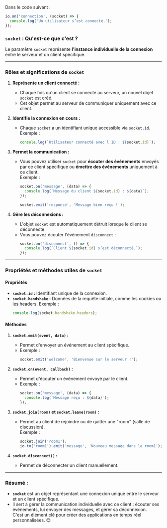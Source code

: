 Dans le code suivant :  
```javascript
io.on('connection', (socket) => {
  console.log('Un utilisateur s’est connecté.');
});
```

### **`socket` : Qu'est-ce que c'est ?**

Le paramètre `socket` représente **l'instance individuelle de la connexion** entre le serveur et un client spécifique.

---

### **Rôles et significations de `socket`**
1. **Représente un client connecté :**
   - Chaque fois qu'un client se connecte au serveur, un nouvel objet `socket` est créé.
   - Cet objet permet au serveur de communiquer uniquement avec ce client.

2. **Identifie la connexion en cours :**
   - Chaque `socket` a un identifiant unique accessible via `socket.id`.  
     Exemple :
     ```javascript
     console.log(`Utilisateur connecté avec l'ID : ${socket.id}`);
     ```

3. **Permet la communication :**
   - Vous pouvez utiliser `socket` pour **écouter des événements** envoyés par ce client spécifique ou **émettre des événements** uniquement à ce client.  
     Exemple :
     ```javascript
     socket.on('message', (data) => {
       console.log(`Message du client ${socket.id} : ${data}`);
     });

     socket.emit('response', 'Message bien reçu !');
     ```

4. **Gère les déconnexions :**
   - L'objet `socket` est automatiquement détruit lorsque le client se déconnecte.
   - Vous pouvez écouter l'événement `disconnect` :
     ```javascript
     socket.on('disconnect', () => {
       console.log(`Client ${socket.id} s’est déconnecté.`);
     });
     ```

---

### **Propriétés et méthodes utiles de `socket`**

#### **Propriétés**
- **`socket.id` :** Identifiant unique de la connexion.
- **`socket.handshake` :** Données de la requête initiale, comme les cookies ou les headers.
  Exemple :
  ```javascript
  console.log(socket.handshake.headers);
  ```

#### **Méthodes**
1. **`socket.emit(event, data)` :**
   - Permet d'envoyer un événement au client spécifique.
   - Exemple :
     ```javascript
     socket.emit('welcome', 'Bienvenue sur le serveur !');
     ```

2. **`socket.on(event, callback)` :**
   - Permet d'écouter un événement envoyé par le client.
   - Exemple :
     ```javascript
     socket.on('message', (data) => {
       console.log(`Message reçu : ${data}`);
     });
     ```

3. **`socket.join(room)` et `socket.leave(room)` :**
   - Permet au client de rejoindre ou de quitter une "room" (salle de discussion).  
     Exemple :
     ```javascript
     socket.join('room1');
     io.to('room1').emit('message', 'Nouveau message dans la room1');
     ```

4. **`socket.disconnect()` :**
   - Permet de déconnecter un client manuellement.

---

### **Résumé :**
- **`socket`** est un objet représentant une connexion unique entre le serveur et un client spécifique.
- Il sert à gérer la communication individuelle avec ce client : écouter ses événements, lui envoyer des messages, et gérer sa déconnexion.  
C'est un élément clé pour créer des applications en temps réel personnalisées. 😊